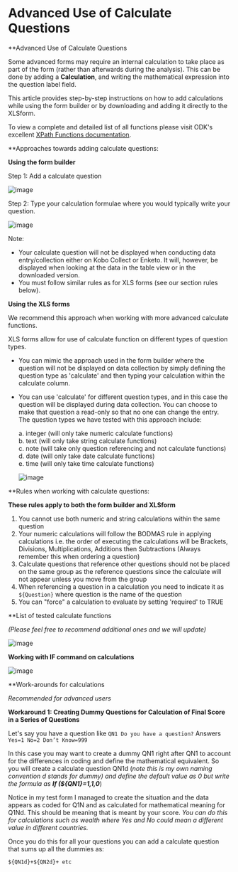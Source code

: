 # Advanced Use of Calculate Questions

**Advanced Use of Calculate Questions

Some advanced forms may require an internal calculation to take place as part of the form (rather than afterwards during the analysis). This can be done by adding a **Calculation**, and writing the mathematical expression into the question label field. 

This article provides step-by-step instructions on how to add calculations while using the form builder or by downloading and adding it directly to the XLSform. 

To view a complete and detailed list of all functions please visit ODK's excellent [XPath Functions documentation](https://getodk.github.io/xforms-spec).  

**Approaches towards adding calculate questions:

**Using the form builder**

Step 1: Add a calculate question

![image](/images/advanced_calculate/calculate_question.jpg)

Step 2: Type your calculation formulae where you would typically write your question.

![image](/images/advanced_calculate/formulas.jpg)

Note:

* Your calculate question will not be displayed when conducting data entry/collection either on Kobo Collect or Enketo. It will, however, be displayed when looking at the data in the table view or in the downloaded version.  
* You must follow similar rules as for XLS forms (see our section rules below).  

**Using the XLS forms**

We recommend this approach when working with more advanced calculate functions. 

XLS forms allow for use of calculate function on different types of question types. 

* You can mimic the approach used in the form builder where the question will not be displayed on data collection by simply defining the question type as 'calculate' and then typing your calculation within the calculate column. 
* You can use 'calculate' for different question types, and in this case the question will be displayed during data collection. You can choose to make that question a read-only so that no one can change the entry. The question types we have tested with this approach include:

    a. integer (will only take numeric calculate functions)  
    b. text (will only take string calculate functions)  
    c. note (will take only question referencing and not calculate functions)  
    d. date (will only take date calculate functions)  
    e. time (will only take time calculate functions)  
    
    ![image](/images/advanced_calculate/xls.png)

**Rules when working with calculate questions:

**These rules apply to both the form builder and XLSform**

1. You cannot use both numeric and string calculations within the same question  
2. Your numeric calculations will follow the BODMAS rule in applying calculations i.e. the order of executing the calculations will be Brackets, Divisions, Multiplications, Additions then Subtractions (Always remember this when ordering a question)  
3. Calculate questions that reference other questions should not be placed on the same group as the reference questions since the calculate will not appear unless you move from the group  
4. When referencing a question in a calculation you need to indicate it as `${Question}` where question is the name of the question  
5. You can "force" a calculation to evaluate by setting 'required' to TRUE  

**List of tested calculate functions

_(Please feel free to recommend additional ones and we will update)_

![image](/images/advanced_calculate/list.png)

**Working with IF command on calculations**

![image](/images/advanced_calculate/if_command.png)

**Work-arounds for calculations 

_Recommended for advanced users_

**Workaround 1: Creating Dummy Questions for Calculation of Final Score in a Series of Questions**

Let's say you have a question like  `QN1 Do you have a question?` Answers `Yes=1 No=2 Don’t Know=999`

In this case you may want to create a dummy QN1 right after QN1 to account for the differences in coding and define the mathematical equivalent. So you will create a calculate question QN1d (_note this is my own naming convention d stands for dummy) and define the default value as 0 but write the formula as **If (${QN1}=1,1,0**_) 

Notice in my test form I managed to create the situation and the data appears as coded for Q1N and as calculated for mathematical meaning for Q1Nd. This should be meaning that is meant by your score. _You can do this for calculations such as wealth where Yes and No could mean a different value in different countries._

Once you do this for all your questions you can add a calculate question that sums up all the dummies as:  

`${QN1d}+${QN2d}+ etc`
    


